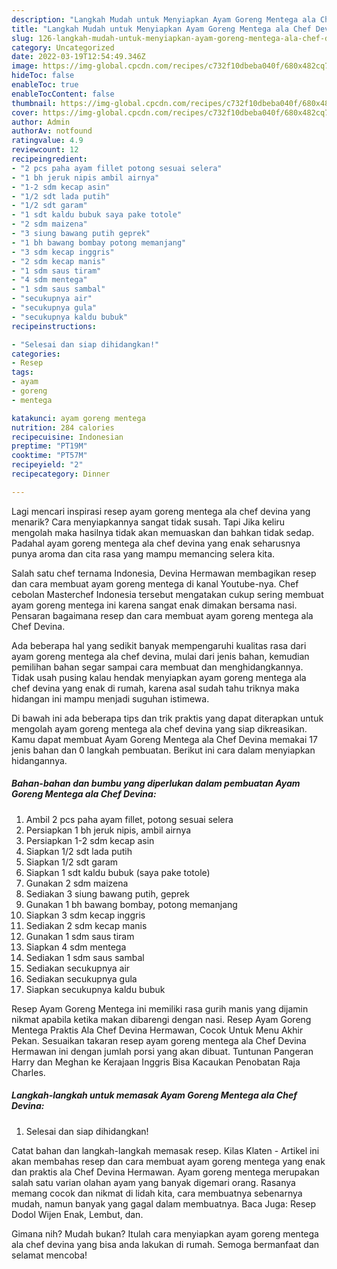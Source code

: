 ```yaml
---
description: "Langkah Mudah untuk Menyiapkan Ayam Goreng Mentega ala Chef Devina Anti Gagal"
title: "Langkah Mudah untuk Menyiapkan Ayam Goreng Mentega ala Chef Devina Anti Gagal"
slug: 126-langkah-mudah-untuk-menyiapkan-ayam-goreng-mentega-ala-chef-devina-anti-gagal
category: Uncategorized
date: 2022-03-19T12:54:49.346Z
image: https://img-global.cpcdn.com/recipes/c732f10dbeba040f/680x482cq70/ayam-goreng-mentega-ala-chef-devina-foto-resep-utama.jpg
hideToc: false
enableToc: true
enableTocContent: false
thumbnail: https://img-global.cpcdn.com/recipes/c732f10dbeba040f/680x482cq70/ayam-goreng-mentega-ala-chef-devina-foto-resep-utama.jpg
cover: https://img-global.cpcdn.com/recipes/c732f10dbeba040f/680x482cq70/ayam-goreng-mentega-ala-chef-devina-foto-resep-utama.jpg
author: Admin
authorAv: notfound
ratingvalue: 4.9
reviewcount: 12
recipeingredient:
- "2 pcs paha ayam fillet potong sesuai selera"
- "1 bh jeruk nipis ambil airnya"
- "1-2 sdm kecap asin"
- "1/2 sdt lada putih"
- "1/2 sdt garam"
- "1 sdt kaldu bubuk saya pake totole"
- "2 sdm maizena"
- "3 siung bawang putih geprek"
- "1 bh bawang bombay potong memanjang"
- "3 sdm kecap inggris"
- "2 sdm kecap manis"
- "1 sdm saus tiram"
- "4 sdm mentega"
- "1 sdm saus sambal"
- "secukupnya air"
- "secukupnya gula"
- "secukupnya kaldu bubuk"
recipeinstructions:

- "Selesai dan siap dihidangkan!"
categories:
- Resep
tags:
- ayam
- goreng
- mentega

katakunci: ayam goreng mentega 
nutrition: 284 calories
recipecuisine: Indonesian
preptime: "PT19M"
cooktime: "PT57M"
recipeyield: "2"
recipecategory: Dinner

---
```



Lagi mencari inspirasi resep ayam goreng mentega ala chef devina yang menarik? Cara menyiapkannya sangat tidak susah. Tapi Jika keliru mengolah maka hasilnya tidak akan memuaskan dan bahkan tidak sedap. Padahal ayam goreng mentega ala chef devina yang enak seharusnya punya aroma dan cita rasa yang mampu memancing selera kita.


Salah satu chef ternama Indonesia, Devina Hermawan membagikan resep dan cara membuat ayam goreng mentega di kanal Youtube-nya. Chef cebolan Masterchef Indonesia tersebut mengatakan cukup sering membuat ayam goreng mentega ini karena sangat enak dimakan bersama nasi. Pensaran bagaimana resep dan cara membuat ayam goreng mentega ala Chef Devina.

Ada beberapa hal yang sedikit banyak mempengaruhi kualitas rasa dari ayam goreng mentega ala chef devina, mulai dari jenis bahan, kemudian pemilihan bahan segar sampai cara membuat dan menghidangkannya. Tidak usah pusing kalau hendak menyiapkan ayam goreng mentega ala chef devina yang enak di rumah, karena asal sudah tahu triknya maka hidangan ini mampu menjadi suguhan istimewa.


Di bawah ini ada beberapa tips dan trik praktis yang dapat diterapkan untuk mengolah ayam goreng mentega ala chef devina yang siap dikreasikan. Kamu dapat membuat Ayam Goreng Mentega ala Chef Devina memakai 17 jenis bahan dan 0 langkah pembuatan. Berikut ini cara dalam menyiapkan hidangannya.

<!--inarticleads1-->

##### Bahan-bahan dan bumbu yang diperlukan dalam pembuatan Ayam Goreng Mentega ala Chef Devina:

1. Ambil 2 pcs paha ayam fillet, potong sesuai selera
1. Persiapkan 1 bh jeruk nipis, ambil airnya
1. Persiapkan 1-2 sdm kecap asin
1. Siapkan 1/2 sdt lada putih
1. Siapkan 1/2 sdt garam
1. Siapkan 1 sdt kaldu bubuk (saya pake totole)
1. Gunakan 2 sdm maizena
1. Sediakan 3 siung bawang putih, geprek
1. Gunakan 1 bh bawang bombay, potong memanjang
1. Siapkan 3 sdm kecap inggris
1. Sediakan 2 sdm kecap manis
1. Gunakan 1 sdm saus tiram
1. Siapkan 4 sdm mentega
1. Sediakan 1 sdm saus sambal
1. Sediakan secukupnya air
1. Sediakan secukupnya gula
1. Siapkan secukupnya kaldu bubuk


Resep Ayam Goreng Mentega ini memiliki rasa gurih manis yang dijamin nikmat apabila ketika makan dibarengi dengan nasi. Resep Ayam Goreng Mentega Praktis Ala Chef Devina Hermawan, Cocok Untuk Menu Akhir Pekan. Sesuaikan takaran resep ayam goreng mentega ala Chef Devina Hermawan ini dengan jumlah porsi yang akan dibuat. Tuntunan Pangeran Harry dan Meghan ke Kerajaan Inggris Bisa Kacaukan Penobatan Raja Charles. 

<!--inarticleads2-->

##### Langkah-langkah untuk memasak Ayam Goreng Mentega ala Chef Devina:


1. Selesai dan siap dihidangkan!

Catat bahan dan langkah-langkah memasak resep. Kilas Klaten - Artikel ini akan membahas resep dan cara membuat ayam goreng mentega yang enak dan praktis ala Chef Devina Hermawan. Ayam goreng mentega merupakan salah satu varian olahan ayam yang banyak digemari orang. Rasanya memang cocok dan nikmat di lidah kita, cara membuatnya sebenarnya mudah, namun banyak yang gagal dalam membuatnya. Baca Juga: Resep Dodol Wijen Enak, Lembut, dan. 

Gimana nih? Mudah bukan? Itulah cara menyiapkan ayam goreng mentega ala chef devina yang bisa anda lakukan di rumah. Semoga bermanfaat dan selamat mencoba!
